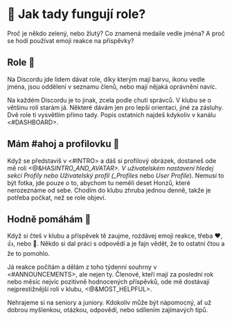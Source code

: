 # 🙋 Jak tady fungují role?

Proč je někdo zelený, nebo žlutý? Co znamená medaile vedle jména? A proč se hodí používat emoji reakce na příspěvky?

## Role 🏅

Na Discordu jde lidem dávat role, díky kterým mají barvu, ikonu vedle jména, jsou oddělení v seznamu členů, nebo mají nějaká oprávnění navíc.

Na každém Discordu je to jinak, zcela podle chuti správců. V klubu se o většinu rolí starám já. Některé dávám jen pro lepší orientaci, jiné za zásluhy. Dvě role ti vysvětlím přímo tady. Popis ostatních najdeš kdykoliv v kanálu <#DASHBOARD>.

## Mám #ahoj a profilovku 🦸

Když se představíš v <#INTRO> a dáš si profilový obrázek, dostaneš ode mě roli <@&HAS*INTRO_AND_AVATAR>. V uživatelském nastavení hledej sekci Profily nebo Uživatelský profil (\_Profiles* nebo _User Profile_). Nemusí to být fotka, jde pouze o to, abychom tu neměli deset Honzů, které nerozeznáme od sebe. Chodím do klubu zhruba jednou denně, takže je potřeba počkat, než se role objeví.

## Hodně pomáhám 💛

Když si čteš v klubu a příspěvek tě zaujme, rozdávej emoji reakce, třeba ❤️, 👍, nebo 👀. Někdo si dal práci s odpovědí a je fajn vědět, že to ostatní čtou a že to pomohlo.

Já reakce počítám a dělám z toho týdenní souhrny v <#ANNOUNCEMENTS>, ale nejen ty. Členové, kteří mají za poslední rok nebo měsíc nejvíc pozitivně hodnocených příspěvků, ode mě dostávají nejprestižnější roli v klubu, <@&MOST_HELPFUL>.

Nehrajeme si na seniory a juniory. Kdokoliv může být nápomocný, ať už dobrou myšlenkou, otázkou, odpovědí, nebo sdílením zajímavých tipů.
